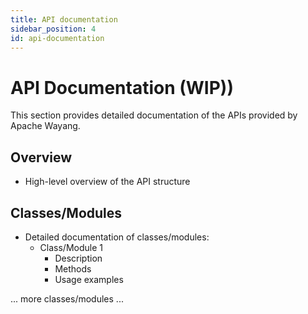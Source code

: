 ```yaml
---
title: API documentation
sidebar_position: 4
id: api-documentation
---
```

<!--

  Licensed to the Apache Software Foundation (ASF) under one or more
  contributor license agreements.  See the NOTICE file distributed with
  this work for additional information regarding copyright ownership.
  The ASF licenses this file to You under the Apache License, Version 2.0
  (the "License"); you may not use this file except in compliance with
  the License.  You may obtain a copy of the License at

      http://www.apache.org/licenses/LICENSE-2.0

  Unless required by applicable law or agreed to in writing, software
  distributed under the License is distributed on an "AS IS" BASIS,
  WITHOUT WARRANTIES OR CONDITIONS OF ANY KIND, either express or implied.
  See the License for the specific language governing permissions and
  limitations under the License.

-->
# API Documentation (WIP))

This section provides detailed documentation of the APIs provided by Apache Wayang.

## Overview
- High-level overview of the API structure

## Classes/Modules
- Detailed documentation of classes/modules:
  - Class/Module 1
    - Description
    - Methods
    - Usage examples

... more classes/modules ...
